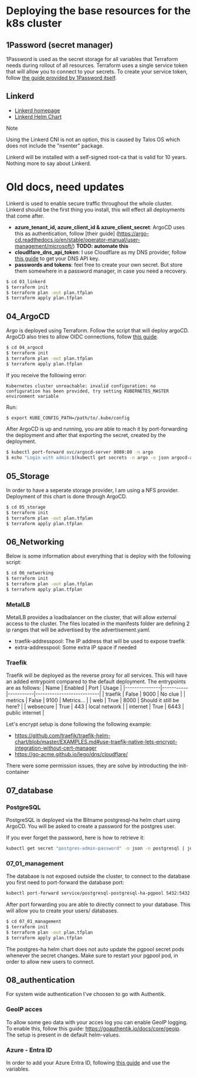 # Deploying the base resources for the k8s cluster

## 1Password (secret manager)
1Password is used as the secret storage for all variables that Terraform needs during rollout of all resources. 
Terraform uses a single service token that will allow you to connect to your secrets. To create your service token, follow [the guide provided by 1Password itself](https://developer.1password.com/docs/service-accounts/get-started/). 

## Linkerd
- [Linkerd homepage](https://linkerd.io/)
- [Linkerd Helm Chart](https://linkerd.io/2.14/tasks/install-helm/)

> [!NOTE]
> Using the Linkerd CNI is not an option, this is caused by Talos OS which does not include the "nsenter" package. 

Linkerd will be installed with a self-signed root-ca that is valid for 10 years. Nothing more to say about Linkerd.

# Old docs, need updates
Linkerd is used to enable secure traffic throughout the whole cluster. Linkerd should be the first thing you install, this will effect all deployments that come after. 

- **azure_tenant_id, azure_client_id & azure_client_secret**: ArgoCD uses this as authentication, follow [their guide] (https://argo-cd.readthedocs.io/en/stable/operator-manual/user-management/microsoft/) **TODO: automate this**
- **cloudlfare_dns_api_token**: I use Cloudflare as my DNS provider, follow [this guide](https://go-acme.github.io/lego/dns/cloudflare/) to get your DNS API key.
- **passwords and tokens**: feel free to create your own secret. But store them somewhere in a password manager, in case you need a recovery. 

```bash
$ cd 03_linkerd
$ terraform init
$ terraform plan -out plan.tfplan
$ terraform apply plan.tfplan 
```

## 04_ArgoCD
Argo is deployed using Terraform. Follow the script that will deploy argoCD. ArgoCD also tries to allow OIDC connections, follow [this guide](https://argo-cd.readthedocs.io/en/stable/operator-manual/user-management/microsoft/#azure-ad-app-registration-auth-using-oidc). 

```bash
$ cd 04_argocd
$ terraform init
$ terraform plan -out plan.tfplan
$ terraform apply plan.tfplan 
```

If you receive the following error: 

```error
Kubernetes cluster unreachable: invalid configuration: no configuration has been provided, try setting KUBERNETES_MASTER environment variable
```
Run: 
```bash
$ export KUBE_CONFIG_PATH=/path/to/.kube/config
```

After ArgoCD is up and running, you are able to reach it by port-forwarding the deployment and after that exporting the secret, created by the deployment.
```bash
$ kubectl port-forward svc/argocd-server 8080:80 -n argo
$ echo "Login with admin:$(kubectl get secrets -n argo -o json argocd-admin-password | jq -r '.data.password' | base64 -d)"
```

## 05_Storage
In order to have a seperate storage provider, I am using a NFS provider. Deployment of this chart is done through ArgoCD. 

```bash
$ cd 05_storage
$ terraform init
$ terraform plan -out plan.tfplan
$ terraform apply plan.tfplan 
```

## 06_Networking
Below is some information about everything that is deploy with the following script:
```bash
$ cd 06_networking
$ terraform init
$ terraform plan -out plan.tfplan
$ terraform apply plan.tfplan 
```

### MetalLB
MetalLB provides a loadbalancer on the cluster, that will allow external access to the cluster. 
The files located in the manifests folder are defining 2 ip ranges that will be advertised by the advertisement.yaml. 

- traefik-addresspool: The IP address that will be used to expose traefik
- extra-addresspool: Some extra IP space if needed


### Traefik
Traefik will be deployed as the reverse proxy for all services. This will have an added entrypoint compared to the default deployment. The entrypoints are as follows:
| Name          | Enabled   | Port      | Usage                     |
|---------------|-----------|-----------|---------------------------|
| traefik       | False     | 9000      | No clue                   |
| metrics       | False     | 9100      | Metrics...                |
| web           | True      | 8000      | Should it still be here?  |
| websecure     | True      | 443       | local network             |
| internet      | True      | 6443      | public internet           |

Let's encrypt setup is done following the following example: 
- https://github.com/traefik/traefik-helm-chart/blob/master/EXAMPLES.md#use-traefik-native-lets-encrypt-integration-without-cert-manager
- https://go-acme.github.io/lego/dns/cloudflare/


There were some permission issues, they are solve by introducting the init-container

## 07_database

### PostgreSQL
PostgreSQL is deployed via the Bitname postgresql-ha helm chart using ArgoCD. You will be asked to create a password for the postgres user. 

If you ever forget the password, here is how to retrieve it:

```Bash
kubectl get secret "postgres-admin-password" -o json -n postgresql | jq -r ".[\"data\"][\"password\"]" | base64 -d 
```

### 07_01_management
The database is not exposed outside the cluster, to connect to the database you first need to port-forward the database port: 
```Bash
kubectl port-forward service/postgresql-postgresql-ha-pgpool 5432:5432 -n postgresql
```

After port forwarding you are able to directly connect to your database. This will allow you to create your users/ databases. 
```bash
$ cd 07_01_management
$ terraform init
$ terraform plan -out plan.tfplan
$ terraform apply plan.tfplan 
```

The postgres-ha helm chart does not auto update the pgpool secret pods whenever the secret changes. Make sure to restart your pgpool pod, in order to allow new users to connect. 

## 08_authentication
For system wide authentication I've choosen to go with Authentik. 

### GeoIP acces
To allow some geo data with your acces log you can enable GeoIP logging. To enable this, follow this guide: https://goauthentik.io/docs/core/geoip. The setup is present in de default helm-values.

### Azure - Entra ID
In order to add your Azure Entra ID, following [this guide](https://goauthentik.io/integrations/sources/azure-ad/) and use the variables.